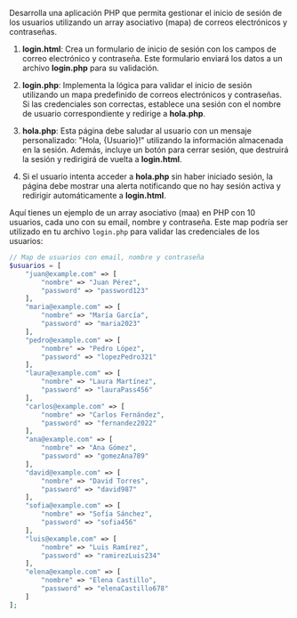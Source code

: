 Desarrolla una aplicación PHP que permita gestionar el inicio de sesión de los usuarios utilizando un array asociativo (mapa) de correos electrónicos y contraseñas.

1. **login.html**: Crea un formulario de inicio de sesión con los campos de correo electrónico y contraseña. Este formulario enviará los datos a un archivo **login.php** para su validación.
  
2. **login.php**: Implementa la lógica para validar el inicio de sesión utilizando un mapa predefinido de correos electrónicos y contraseñas. Si las credenciales son correctas, establece una sesión con el nombre de usuario correspondiente y redirige a **hola.php**.

3. **hola.php**: Esta página debe saludar al usuario con un mensaje personalizado: "Hola, {Usuario}!" utilizando la información almacenada en la sesión. Además, incluye un botón para cerrar sesión, que destruirá la sesión y redirigirá de vuelta a **login.html**.

4. Si el usuario intenta acceder a **hola.php** sin haber iniciado sesión, la página debe mostrar una alerta notificando que no hay sesión activa y redirigir automáticamente a **login.html**.

Aquí tienes un ejemplo de un array asociativo (maa) en PHP con 10 usuarios, cada uno con su email, nombre y contraseña. Este map podría ser utilizado en tu archivo `login.php` para validar las credenciales de los usuarios:

```php
// Map de usuarios con email, nombre y contraseña
$usuarios = [
    "juan@example.com" => [
        "nombre" => "Juan Pérez",
        "password" => "password123"
    ],
    "maria@example.com" => [
        "nombre" => "María García",
        "password" => "maria2023"
    ],
    "pedro@example.com" => [
        "nombre" => "Pedro López",
        "password" => "lopezPedro321"
    ],
    "laura@example.com" => [
        "nombre" => "Laura Martínez",
        "password" => "lauraPass456"
    ],
    "carlos@example.com" => [
        "nombre" => "Carlos Fernández",
        "password" => "fernandez2022"
    ],
    "ana@example.com" => [
        "nombre" => "Ana Gómez",
        "password" => "gomezAna789"
    ],
    "david@example.com" => [
        "nombre" => "David Torres",
        "password" => "david987"
    ],
    "sofia@example.com" => [
        "nombre" => "Sofía Sánchez",
        "password" => "sofia456"
    ],
    "luis@example.com" => [
        "nombre" => "Luis Ramírez",
        "password" => "ramirezLuis234"
    ],
    "elena@example.com" => [
        "nombre" => "Elena Castillo",
        "password" => "elenaCastillo678"
    ]
];
```